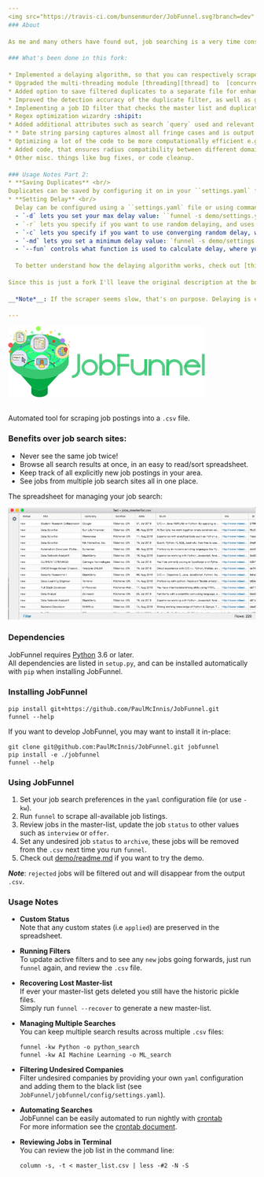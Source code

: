 ```yaml
---
<img src="https://travis-ci.com/bunsenmurder/JobFunnel.svg?branch=dev" alt="Build Status" /><br>
### About

As me and many others have found out, job searching is a very time consuming process and riddled with annoyances; online job boards especially, where problems like re-posts and already filled jobs being posted are way too common. Looking for a way to help automate this process, I found JobFunnel and decided to add some personal touches and fixes I think are essential for improving the tool and helping make the job search a little less garbaggio.

### What's been done in this fork:

* Implemented a delaying algorithm, so that you can respectively scrape job postings. 
* Upgraded the multi-threading module [threading][thread] to  [concurrent.futures][conc_fut].
* Added option to save filtered duplicates to a separate file for enhancing filtering capabilities and 
* Improved the detection accuracy of the duplicate filter, as well as giving it the ability to filter duplicate jobs within a single scrape (when there's not master list to compare it to yet).
* Implementing a job ID filter that checks the master list and duplicate list (if it exists) for filtered ids, to avoid re-scraping filtered jobs.
* Regex optimization wizardry :shipit:
* Added additional attributes such as search `query` used and relevant job `tags` for doing analytics stuff.
* * Date string parsing captures almost all fringe cases and is output as 'YYYY-MM-DD'. 
* Optimizing a lot of the code to be more computationally efficient e.g. replacing for-loops with list comprehensions, or reducing unnecessary repetition. 
* Added code, that ensures radius compatibility between different domains(.com, .ca) and providers.
* Other misc. things like bug fixes, or code cleanup.

### Usage Notes Part 2:
* **Saving Duplicates** <br/> 
Duplicates can be saved by configuring it on in your ``settings.yaml` file or by using the `--save_dup` flag in the command line. The duplicates file is stored in the same directory as your `master_list.csv` file under the name `duplicates_list.csv`
* **Setting Delay** <br/>
  Delay can be configured using a ``settings.yaml` file or using command line arguments.
  - `-d` lets you set your max delay value: ``funnel -s demo/settings.yaml -kw AI -d 15`
  - `-r` lets you specify if you want to use random delaying, and uses `-d` to control the range of randoms we pull from.
  - `-c` lets you specify if you want to use converging random delay, which is a diffrent mode of random delay where the possible random value is constrained to a smaller range over time till it becomes equal to your set delay. You need to set `-r` flag for this flag to work. Proper usage would look something like: `funnel -s demo/settings.yaml -kw AI -rcd 15`
  - `-md` lets you set a minimum delay value: `funnel -s demo/settings.yaml -d 15 -md 5` 
  - `--fun` controls what function is used to calculate delay, where you have the choice of selecting either ``constant`,  `linear`, or `sigmoid` delay: `funnel -s demo/settings.yaml -rcd 15 -md 5 --fun sigmoid` 

  To better understand how the delaying algorithm works, check out [this Jupyter Notebook][delay_jp] I made breaking it down step by step with code and visualizations included.

Since this is just a fork I'll leave the original description at the bottom, which provides valuable instructions and gives credit to the original creators. Also for anyone interested in Data Science stuff, check out [this other Jupyter Notebook][tfidf_jp] where I did some very rough exploratory analysis and experimentation while building the current implementation of the duplicate filter, which uses TF-IDF and Cosine Similarity to detect duplicates.

__*Note*__: If the scraper seems slow, that's on purpose. Delaying is enabled by default and can be turned off, but I HIGHLY recommend not doing that. You can tweak the delay settings if it's too slow for you. 

---
```


<img src="images/jobfunnel_banner.png" alt="JobFunnel Banner" /> <br /> <br />

Automated tool for scraping job postings into a `.csv` file.

### Benefits over job search sites:

* Never see the same job twice!
* Browse all search results at once, in an easy to read/sort spreadsheet.
* Keep track of all explicitly new job postings in your area.
* See jobs from multiple job search sites all in one place.

The spreadsheet for managing your job search:

![masterlist.csv][masterlist]

### Dependencies

JobFunnel requires [Python][python] 3.6 or later. <br />
All dependencies are listed in `setup.py`, and can be installed automatically with `pip` when installing JobFunnel.

### Installing JobFunnel

```
pip install git+https://github.com/PaulMcInnis/JobFunnel.git
funnel --help
```

If you want to develop JobFunnel, you may want to install it in-place:

```
git clone git@github.com:PaulMcInnis/JobFunnel.git jobfunnel
pip install -e ./jobfunnel
funnel --help
```

### Using JobFunnel

1. Set your job search preferences in the `yaml` configuration file (or use `-kw`).
1. Run `funnel` to scrape all-available job listings.
1. Review jobs in the master-list, update the job `status` to other values such as `interview` or `offer`.
1. Set any undesired job `status` to `archive`, these jobs will be removed from the `.csv` next time you run `funnel`.
1. Check out [demo/readme.md][demo] if you want to try the demo.

__*Note*__: `rejected` jobs will be filtered out and will disappear from the output `.csv`.

### Usage Notes

* **Custom Status** <br/>
  Note that any custom states (i.e `applied`) are preserved in the spreadsheet.

* **Running Filters** <br />
  To update active filters and to see any `new` jobs going forwards, just run `funnel` again, and review the `.csv` file.

* **Recovering Lost Master-list** <br />
  If ever your master-list gets deleted you still have the historic pickle files. <br />
  Simply run `funnel --recover` to generate a new master-list.

* **Managing Multiple Searches** <br />
  You can keep multiple search results across multiple `.csv` files:
  ```
  funnel -kw Python -o python_search
  funnel -kw AI Machine Learning -o ML_search
  ```

* **Filtering Undesired Companies** <br />
  Filter undesired companies by providing your own `yaml` configuration and adding them to the black list (see `JobFunnel/jobfunnel/config/settings.yaml`).

* **Automating Searches** <br />
  JobFunnel can be easily automated to run nightly with [crontab][cron] <br />
  For more information see the [crontab document][cron_doc].

* **Reviewing Jobs in Terminal** <br />
  You can review the job list in the command line:
  ```
  column -s, -t < master_list.csv | less -#2 -N -S
  ```
  

<!-- links -->

[masterlist]:demo/assests/demo.png "masterlist.csv"
[python]:https://www.python.org/
[demo]:demo/readme.md
[cron]:https://en.wikipedia.org/wiki/Cron
[cron_doc]:docs/crontab/readme.md
[conc_fut]:https://docs.python.org/dev/library/concurrent.futures.html#concurrent.futures.ThreadPoolExecutor
[thread]: https://docs.python.org/3.8/library/threading.html
[delay_jp]:https://github.com/bunsenmurder/Notebooks/blob/master/jobFunnel/delay_algorithm.ipynb
[tfidf_jp]:https://github.com/bunsenmurder/Notebooks/blob/master/jobFunnel/tf_idf%20analysis.ipynb
